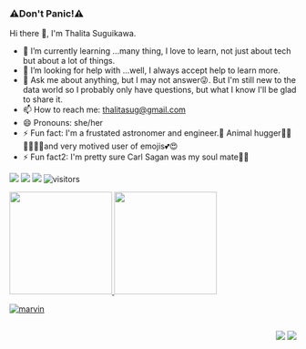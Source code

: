 ### ⚠️Don't Panic!⚠️
 Hi there 👋, I'm Thalita Suguikawa.
- 🌱 I’m currently learning ...many thing, I love to learn, not just about tech but about a lot of things. 
- 🤔 I’m looking for help with ...well, I always accept help to learn more. 
- 💬 Ask me about anything, but I may not answer😜. But I'm still new to the data world so I probably only have questions, but what I know I'll be glad to share it. 
- 📫 How to reach me: thalitasug@gmail.com
- 😄 Pronouns: she/her
- ⚡ Fun fact: I'm a frustated astronomer and engineer.🤫 Animal hugger🐶🐱💕🦝🐻🐯and very motived user of emojis💕😍
- ⚡ Fun fact2: I'm pretty sure Carl Sagan was my soul mate🤔🥰
<div>
<p align="left">
    <a href="https://github.com/ThaliSug/ThaliSug"><img src="https://img.shields.io/badge/status-updating-brightgreen.svg"></a>
    <a href="https://github.com/ThaliSug/ThaliSug/stargazers"><img src="https://img.shields.io/github/stars/ThaliSug/ThaliSug.svg?logo=github"></a>
    <a href="https://github.com/ThaliSug/ThaliSug/network/members"><img src="https://img.shields.io/github/forks/ThaliSug/ThaliSug.svg?color=blue&logo=github"></a>
    <img src="https://visitor-badge.laobi.icu/badge?page_id=ThaliSug.ThaliSug" alt="visitors"/>   
</p>  
</div>

<div  style="display: inline_block">
  <a href="https://github.com/ThaliSug">
  <img height="180em" src="https://github-readme-stats.vercel.app/api?username=ThaliSug&show_icons=true&theme=radical&include_all_commits=true&count_private=true"/>
  <img height="180em" src="https://github-readme-stats.vercel.app/api/top-langs/?username=ThaliSug&layout=compact&langs_count=7&theme=radical"/>
</div>

![marvin](https://user-images.githubusercontent.com/81269609/161362123-4a7c607e-dcf4-49db-95d4-7154f4c09168.jpg)
##
 
  
 <div align='right'>
   <a href='https://www.linkedin.com/in/thalitasuguikawa/' target='_blank'>
     <img src='https://img.shields.io/badge/LinkedIn-0077B5?style=for-the-badge&logo=linkedin&logoColor=white' target='_blank'></a>
   <a href='mailto:thalitasug@gmail.com'><img src='https://img.shields.io/badge/Gmail-D14836?style=for-the-badge&logo=gmail&logoColor=white' target='_blank'></a> 
 </div>
